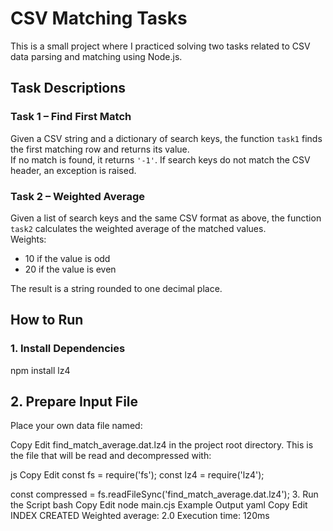 

# CSV Matching Tasks

This is a small project where I practiced solving two tasks related to CSV data parsing and matching using Node.js.

## Task Descriptions

### Task 1 – Find First Match

Given a CSV string and a dictionary of search keys, the function `task1` finds the first matching row and returns its value.  
If no match is found, it returns `'-1'`. If search keys do not match the CSV header, an exception is raised.

### Task 2 – Weighted Average

Given a list of search keys and the same CSV format as above, the function `task2` calculates the weighted average of the matched values.  
Weights:
- 10 if the value is odd
- 20 if the value is even

The result is a string rounded to one decimal place.

## How to Run

### 1. Install Dependencies

npm install lz4

## 2. Prepare Input File
Place your own data file named:

Copy
Edit
find_match_average.dat.lz4
in the project root directory. This is the file that will be read and decompressed with:

js
Copy
Edit
const fs = require('fs');
const lz4 = require('lz4');

const compressed = fs.readFileSync('find_match_average.dat.lz4');
3. Run the Script
bash
Copy
Edit
node main.cjs
Example Output
yaml
Copy
Edit
INDEX CREATED
Weighted average: 2.0
Execution time: 120ms
